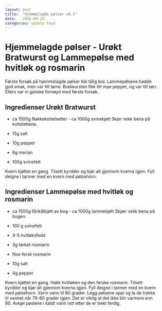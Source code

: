 ```yaml
---
layout: post
title:  "Hjemmelagde pølser v0.1"
date:   2016-09-25 
categories: update food
---
```

# Hjemmelagde pølser - Urøkt Bratwurst og Lammepølse med hvitløk og rosmarin
Første forsøk på hjemmelagde pølser ble tålig bra. Lammepølsene hadde god smak,
men var litt tørre. Bratwursten fikk litt mye pepper, og var litt tørr. Ellers 
var vi ganske fornøyd med første forsøk. 

## Ingredienser Urøkt Bratwurst

* ca 1500g Nakkekottelsetter - ca 1000g svinekjøtt
Skjer vekk bena på kottelettene.

* 15g salt
* 10g pepper
* 6g merian
* 100g svinefett

Kvern kjøttet en gang. Tilsett kyrdder og kjør alt gjennom kverna igjen. Fyll deigne 
i tarmer med en kvern med pølsehorn. 

## Ingredienser Lammepølse med hvitløk og rosmarin

* ca 1500g fårikålkjøtt av bog - ca 1000g lammekjøtt
Skjær vekk bena på bogen.

* 100 g svinefett
* 4-5 hvitløksfedd
* 3g tørket rosmarin
* Noe fersk rosmarin
* 10g salt
* 4g pepper

Kvern kjøttet en gang. Hakk hvitløken og den ferske rosmarin. Tilsett 
kyrdder og kjør alt gjennom kverna igjen. Fyll deigne i tarmer med 
en kvern med pølsehorn. Varm vann til 80 grader. Legg pølsene oppi og la de 
trekke til vannet når 79-80 grader igjen. Det er viktig at det ikke blir 
varmere enn 80. Avkjøl pøslene i kaldt vann rett etter de er trekt ferdig.   


